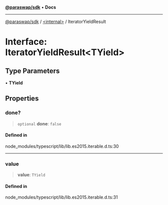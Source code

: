 [**@paraswap/sdk**](../../README.md) • **Docs**

***

[@paraswap/sdk](../../globals.md) / [\<internal\>](../README.md) / IteratorYieldResult

# Interface: IteratorYieldResult\<TYield\>

## Type Parameters

• **TYield**

## Properties

### done?

> `optional` **done**: `false`

#### Defined in

node\_modules/typescript/lib/lib.es2015.iterable.d.ts:30

***

### value

> **value**: `TYield`

#### Defined in

node\_modules/typescript/lib/lib.es2015.iterable.d.ts:31

